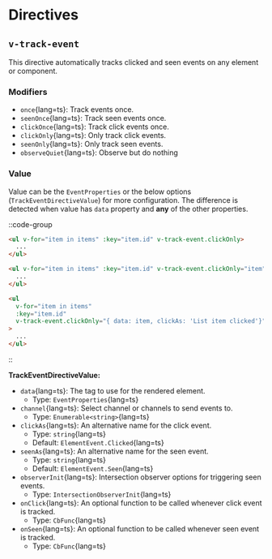 # Directives

## `v-track-event`

This directive automatically tracks clicked and seen events on any element or component.

### Modifiers

- `once`{lang=ts}: Track events once.
- `seenOnce`{lang=ts}: Track seen events once.
- `clickOnce`{lang=ts}: Track click events once.
- `clickOnly`{lang=ts}: Only track click events.
- `seenOnly`{lang=ts}: Only track seen events.
- `observeQuiet`{lang=ts}: Observe but do nothing

### Value

Value can be the `EventProperties` or the below options (`TrackEventDirectiveValue`) for more configuration. The difference is detected when value has `data` property and **any** of the other properties.

::code-group

```html [Without data/options]
<ul v-for="item in items" :key="item.id" v-track-event.clickOnly>
  ...
</ul>
```

```html [With only data]
<ul v-for="item in items" :key="item.id" v-track-event.clickOnly="item">
  ...
</ul>
```

```html [With only data and options]
<ul
  v-for="item in items"
  :key="item.id"
  v-track-event.clickOnly="{ data: item, clickAs: 'List item clicked'}"
>
  ...
</ul>
```

::

**TrackEventDirectiveValue:**

- `data`{lang=ts}: The tag to use for the rendered element.
  - Type: `EventProperties`{lang=ts}
- `channel`{lang=ts}: Select channel or channels to send events to.
  - Type: `Enumerable<string>`{lang=ts}
- `clickAs`{lang=ts}: An alternative name for the click event.
  - Type: `string`{lang=ts}
  - Default: `ElementEvent.Clicked`{lang=ts}
- `seenAs`{lang=ts}: An alternative name for the seen event.
  - Type: `string`{lang=ts}
  - Default: `ElementEvent.Seen`{lang=ts}
- `observerInit`{lang=ts}: Intersection observer options for triggering seen events.
  - Type: `IntersectionObserverInit`{lang=ts}
- `onClick`{lang=ts}: An optional function to be called whenever click event is tracked.
  - Type: `CbFunc`{lang=ts}
- `onSeen`{lang=ts}: An optional function to be called whenever seen event is tracked.
  - Type: `CbFunc`{lang=ts}
